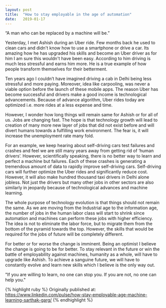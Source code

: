 ```yaml
---
layout: post
title:  "How to stay employable in the age of automation"
date:   2019-01-17
---
```

“A man who can be replaced by a machine will be.”

Yesterday, I met Ashish during an Uber ride. Few months back he used to clean cars and didn't know how to use a smartphone or drive a car. Its amazing how he has upgraded his skills and become an Uber driver as for him I am sure this wouldn't have been easy. According to him driving is much less stressful and earns him more. He is a true example of how people transform themselves for their betterment.

Ten years ago I couldn’t have imagined driving a cab in Delhi being less stressful and more paying. Moreover, idea like carpooling, was never a viable option before the launch of these mobile apps. The reason Uber has become successful and drivers make a good income is technological advancements. Because of advance algorithm, Uber rides today are optimized i.e. more rides at a less expense and time.

However, I wonder how long things will remain same for Ashish or for all of us. Jobs are changing fast. The hope is that technology growth will lead to creation of many more new layer of jobs that did not exist before and will divert humans towards a fulfilling work environment. The fear is, it will increase the unemployment rate many fold. 

For an example, we keep hearing about self-driving cars test failures and crashes and feel we are still many years away from getting rid of ‘human drivers’. However, scientifically speaking, there is no better way to learn and perfect a machine but failures. Each of these crashes is generating a tremendous amount of data to rapidly improve self-driving cars. Self-driving cars will further optimize the Uber rides and significantly reduce cost. However, it will also make hundred thousand taxi drivers in Delhi alone jobless. Not just the drivers but many other jobs in other sectors are also similarly in jeopardy because of technological advances and machine learning.

The whole purpose of technology evolution is that things should not remain the same. As we are moving from the Industrial age to the information age, the number of jobs in the human labor class will start to shrink since automation and machines can perform these jobs with higher efficiency. The idea is not to eliminate the labor force, but to migrate them from the bottom of the pyramid towards the top. However, the skills that would be required for the jobs of future will be completely different.

For better or for worse the change is imminent. Being an optimist I believe the change is going to be for better. To stay relevant in the future or win the battle of employability against machines, humanity as a whole, will have to upgrade like Ashish. To achieve a sanguine future, we will have to constantly evolve and learn new skills which I believe is the only way out.

"If you are willing to learn, no one can stop you. If you are not, no one can help you."

{% highlight ruby %}
Originally published at: https://www.linkedin.com/pulse/how-stay-employable-age-machine-learning-sarthak-garg/
{% endhighlight %}

